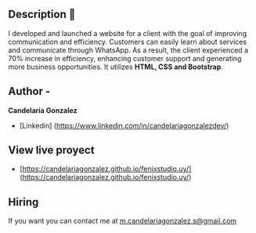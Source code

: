 ## Description 🍁

I developed and launched a website for a client with the goal of improving communication and efficiency. Customers can easily learn
about services and communicate through WhatsApp. As a result, the client experienced a 70% increase in efficiency, enhancing
customer support and generating more business opportunities. It utilizes **HTML, CSS and Bootstrap**.

## Author -
**Candelaria Gonzalez**

* [Linkedin] (https://www.linkedin.com/in/candelariagonzalezdev/)

## View live proyect
* [https://candelariagonzalez.github.io/fenixstudio.uy/] (https://candelariagonzalez.github.io/fenixstudio.uy/)

## Hiring
If you want you can contact me at m.candelariagonzalez.s@gmail.com
